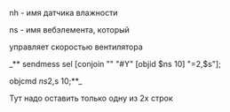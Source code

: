 nh - имя датчика влажности

ns - имя вебэлемента, который 

управляет скоростью вентилятора

_**
sendmess sel [conjoin "" "#Y" [objid $ns 10] "=2,$s"];


objcmd $ns 2,$s 10;**_

Тут надо оставить только одну из 2х строк
